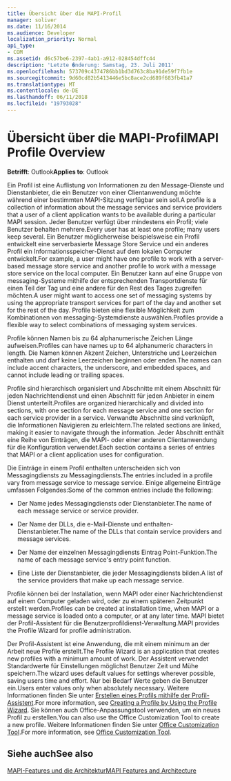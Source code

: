 ```yaml
---
title: Übersicht über die MAPI-Profil
manager: soliver
ms.date: 11/16/2014
ms.audience: Developer
localization_priority: Normal
api_type:
- COM
ms.assetid: d6c57be6-2397-4ab1-a912-028454dffc44
description: 'Letzte �nderung: Samstag, 23. Juli 2011'
ms.openlocfilehash: 573709c4374786bb1bd3d763c8ba91de59f7fb1e
ms.sourcegitcommit: 9d60cd82b5413446e5bc8ace2cd689f683fb41a7
ms.translationtype: MT
ms.contentlocale: de-DE
ms.lasthandoff: 06/11/2018
ms.locfileid: "19793028"
---
```

# <a name="mapi-profile-overview"></a><span data-ttu-id="d2c13-103">Übersicht über die MAPI-Profil</span><span class="sxs-lookup"><span data-stu-id="d2c13-103">MAPI Profile Overview</span></span>

  
  
<span data-ttu-id="d2c13-104">**Betrifft**: Outlook</span><span class="sxs-lookup"><span data-stu-id="d2c13-104">**Applies to**: Outlook</span></span> 
  
<span data-ttu-id="d2c13-105">Ein Profil ist eine Auflistung von Informationen zu den Message-Dienste und Dienstanbieter, die ein Benutzer von einer Clientanwendung möchte während einer bestimmten MAPI-Sitzung verfügbar sein soll.</span><span class="sxs-lookup"><span data-stu-id="d2c13-105">A profile is a collection of information about the message services and service providers that a user of a client application wants to be available during a particular MAPI session.</span></span> <span data-ttu-id="d2c13-106">Jeder Benutzer verfügt über mindestens ein Profil; viele Benutzer behalten mehrere.</span><span class="sxs-lookup"><span data-stu-id="d2c13-106">Every user has at least one profile; many users keep several.</span></span> <span data-ttu-id="d2c13-107">Ein Benutzer möglicherweise beispielsweise ein Profil entwickelt eine serverbasierte Message Store Service und ein anderes Profil ein Informationsspeicher-Dienst auf dem lokalen Computer entwickelt.</span><span class="sxs-lookup"><span data-stu-id="d2c13-107">For example, a user might have one profile to work with a server-based message store service and another profile to work with a message store service on the local computer.</span></span> <span data-ttu-id="d2c13-108">Ein Benutzer kann auf eine Gruppe von messaging-Systeme mithilfe der entsprechenden Transportdienste für einen Teil der Tag und eine andere für den Rest des Tages zugreifen möchten.</span><span class="sxs-lookup"><span data-stu-id="d2c13-108">A user might want to access one set of messaging systems by using the appropriate transport services for part of the day and another set for the rest of the day.</span></span> <span data-ttu-id="d2c13-109">Profile bieten eine flexible Möglichkeit zum Kombinationen von messaging-Systemdienste auswählen.</span><span class="sxs-lookup"><span data-stu-id="d2c13-109">Profiles provide a flexible way to select combinations of messaging system services.</span></span> 
  
<span data-ttu-id="d2c13-110">Profile können Namen bis zu 64 alphanumerische Zeichen Länge aufweisen.</span><span class="sxs-lookup"><span data-stu-id="d2c13-110">Profiles can have names up to 64 alphanumeric characters in length.</span></span> <span data-ttu-id="d2c13-111">Die Namen können Akzent Zeichen, Unterstriche und Leerzeichen enthalten und darf keine Leerzeichen beginnen oder enden.</span><span class="sxs-lookup"><span data-stu-id="d2c13-111">The names can include accent characters, the underscore, and embedded spaces, and cannot include leading or trailing spaces.</span></span> 
  
<span data-ttu-id="d2c13-112">Profile sind hierarchisch organisiert und Abschnitte mit einem Abschnitt für jeden Nachrichtendienst und einen Abschnitt für jeden Anbieter in einem Dienst unterteilt.</span><span class="sxs-lookup"><span data-stu-id="d2c13-112">Profiles are organized hierarchically and divided into sections, with one section for each message service and one section for each service provider in a service.</span></span> <span data-ttu-id="d2c13-113">Verwandte Abschnitte sind verknüpft, die Informationen Navigieren zu erleichtern.</span><span class="sxs-lookup"><span data-stu-id="d2c13-113">The related sections are linked, making it easier to navigate through the information.</span></span> <span data-ttu-id="d2c13-114">Jeder Abschnitt enthält eine Reihe von Einträgen, die MAPI- oder einer anderen Clientanwendung für die Konfiguration verwendet.</span><span class="sxs-lookup"><span data-stu-id="d2c13-114">Each section contains a series of entries that MAPI or a client application uses for configuration.</span></span>
  
<span data-ttu-id="d2c13-115">Die Einträge in einem Profil enthalten unterscheiden sich von Messagingdiensts zu Messagingdiensts.</span><span class="sxs-lookup"><span data-stu-id="d2c13-115">The entries included in a profile vary from message service to message service.</span></span> <span data-ttu-id="d2c13-116">Einige allgemeine Einträge umfassen Folgendes:</span><span class="sxs-lookup"><span data-stu-id="d2c13-116">Some of the common entries include the following:</span></span>
  
- <span data-ttu-id="d2c13-117">Der Name jedes Messagingdiensts oder Dienstanbieter.</span><span class="sxs-lookup"><span data-stu-id="d2c13-117">The name of each message service or service provider.</span></span>
    
- <span data-ttu-id="d2c13-118">Der Name der DLLs, die e-Mail-Dienste und enthalten-Dienstanbieter.</span><span class="sxs-lookup"><span data-stu-id="d2c13-118">The name of the DLLs that contain service providers and message services.</span></span>
    
- <span data-ttu-id="d2c13-119">Der Name der einzelnen Messagingdiensts Eintrag Point-Funktion.</span><span class="sxs-lookup"><span data-stu-id="d2c13-119">The name of each message service's entry point function.</span></span>
    
- <span data-ttu-id="d2c13-120">Eine Liste der Dienstanbieter, die jeder Messagingdiensts bilden.</span><span class="sxs-lookup"><span data-stu-id="d2c13-120">A list of the service providers that make up each message service.</span></span>
    
<span data-ttu-id="d2c13-121">Profile können bei der Installation, wenn MAPI oder einer Nachrichtendienst auf einem Computer geladen wird, oder zu einem späteren Zeitpunkt erstellt werden.</span><span class="sxs-lookup"><span data-stu-id="d2c13-121">Profiles can be created at installation time, when MAPI or a message service is loaded onto a computer, or at any later time.</span></span> <span data-ttu-id="d2c13-122">MAPI bietet der Profil-Assistent für die Benutzerprofildienst-Verwaltung.</span><span class="sxs-lookup"><span data-stu-id="d2c13-122">MAPI provides the Profile Wizard for profile administration.</span></span> 
  
<span data-ttu-id="d2c13-123">Der Profil-Assistent ist eine Anwendung, die mit einem minimum an der Arbeit neue Profile erstellt.</span><span class="sxs-lookup"><span data-stu-id="d2c13-123">The Profile Wizard is an application that creates new profiles with a minimum amount of work.</span></span> <span data-ttu-id="d2c13-124">Der Assistent verwendet Standardwerte für Einstellungen möglichst Benutzer Zeit und Mühe speichern.</span><span class="sxs-lookup"><span data-stu-id="d2c13-124">The wizard uses default values for settings wherever possible, saving users time and effort.</span></span> <span data-ttu-id="d2c13-125">Nur bei Bedarf Werte geben die Benutzer ein.</span><span class="sxs-lookup"><span data-stu-id="d2c13-125">Users enter values only when absolutely necessary.</span></span> <span data-ttu-id="d2c13-126">Weitere Informationen finden Sie unter [Erstellen eines Profils mithilfe der Profil-Assistent](creating-a-profile-by-using-the-profile-wizard.md).</span><span class="sxs-lookup"><span data-stu-id="d2c13-126">For more information, see [Creating a Profile by Using the Profile Wizard](creating-a-profile-by-using-the-profile-wizard.md).</span></span> <span data-ttu-id="d2c13-127">Sie können auch Office-Anpassungstool verwenden, um ein neues Profil zu erstellen.</span><span class="sxs-lookup"><span data-stu-id="d2c13-127">You can also use the Office Customization Tool to create a new profile.</span></span> <span data-ttu-id="d2c13-128">Weitere Informationen finden Sie unter [Office Customization Tool](http://go.microsoft.com/fwlink/?LinkId=123000).</span><span class="sxs-lookup"><span data-stu-id="d2c13-128">For more information, see [Office Customization Tool](http://go.microsoft.com/fwlink/?LinkId=123000).</span></span>
  
## <a name="see-also"></a><span data-ttu-id="d2c13-129">Siehe auch</span><span class="sxs-lookup"><span data-stu-id="d2c13-129">See also</span></span>



[<span data-ttu-id="d2c13-130">MAPI-Features und die Architektur</span><span class="sxs-lookup"><span data-stu-id="d2c13-130">MAPI Features and Architecture</span></span>](mapi-features-and-architecture.md)

